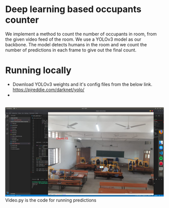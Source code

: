 # Deep learning based occupants counter
We implement a method to count the number of occupants in room, from the given video feed of the room. We use a YOLOv3 model as our backbone. The model detects humans in the room and we count the number of predictions in each frame to give out the final count.

# Running locally
* Download YOLOv3 weights and it's config files from the below link.
https://pjreddie.com/darknet/yolo/
*
<br>
<img src="result.jpeg">
<br>
Video.py is the code for running predictions
